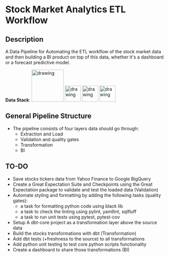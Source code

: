 # Stock Market Analytics ETL Workflow

## Description
A Data Pipeline for Automating the ETL workflow of the stock market data and then building a BI product on top of this data, whether it's a dashboard or a forecast predictive model.

**Data Stack**:
<img src="https://upload.wikimedia.org/wikipedia/en/thumb/4/48/Data_build_tool_%28dbt%29_logo.svg/1200px-Data_build_tool_%28dbt%29_logo.svg.png" alt="drawing" width="100"/>
<img src="https://cwiki.apache.org/confluence/download/attachments/145723561/airflow_transparent.png?api=v2" alt="drawing" width="50"/>
<img src="https://greatexpectations.io/static/protag-f9bde762a58323b62e2c19c514c74ba8.png" alt="drawing" width="50"/>
<img src="https://cdn.icon-icons.com/icons2/2699/PNG/512/google_bigquery_logo_icon_168150.png" alt="drawing" width="50"/>


## General Pipeline Structure
- The pipeline consists of four layers data should go through:
    - Extraction and Load
    - Validation and quality gates
    - Transformation
    - BI

## TO-DO
- Save stocks tickers data from Yahoo Finance to Google BigQuery
- Create a Great Expectation Suite and Checkpoints using the Great Expectation package to validate and test the loaded data (Validation)
- Automate styling and formatting by adding the following tasks (quality gates):
    - a task for formatting python code using black lib
    - a task to check the linting using pylint, yamllint, sqlfluff
    - a task to run unit tests using pytest, pytest-cov
- Setup A dbt-core project as a transformation layer above the source data
- Build the stocks transformations with dbt (Transformation)
- Add dbt tests (+freshness to the source) to all transformations
- Add python unit testing to test core python scripts functionality
- Create a dashboard to share those transformations (BI)
